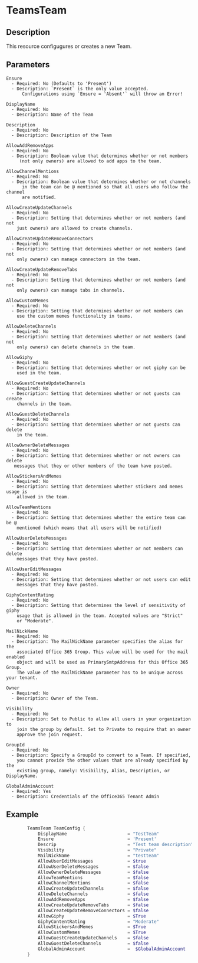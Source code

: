 # TeamsTeam

## Description

This resource configugures or creates a new Team.

## Parameters

    Ensure
      - Required: No (Defaults to 'Present')
      - Description: `Present` is the only value accepted.
          Configurations using `Ensure = 'Absent'` will throw an Error!

    DisplayName
      - Required: No
      - Description: Name of the Team

    Description
      - Required: No
      - Description: Description of the Team

    AllowAddRemoveApps
      - Required: No
      - Description: Boolean value that determines whether or not members
         (not only owners) are allowed to add apps to the team.

    AllowChannelMentions
      - Required: No
      - Description: Boolean value that determines whether or not channels
          in the team can be @ mentioned so that all users who follow the channel
          are notified.

    AllowCreateUpdateChannels
      - Required: No
      - Description: Setting that determines whether or not members (and not
        just owners) are allowed to create channels.

    AllowCreateUpdateRemoveConnectors
      - Required: No
      - Description: Setting that determines whether or not members (and not
        only owners) can manage connectors in the team.

    AllowCreateUpdateRemoveTabs
      - Required: No
      - Description: Setting that determines whether or not members (and not
        only owners) can manage tabs in channels.

    AllowCustomMemes
      - Required: No
      - Description: Setting that determines whether or not members can
        use the custom memes functionality in teams.

    AllowDeleteChannels
      - Required: No
      - Description: Setting that determines whether or not members (and not
        only owners) can delete channels in the team.

    AllowGiphy
      - Required: No
      - Description: Setting that determines whether or not giphy can be
        used in the team.

    AllowGuestCreateUpdateChannels
      - Required: No
      - Description: Setting that determines whether or not guests can create
        channels in the team.

    AllowGuestDeleteChannels
      - Required: No
      - Description: Setting that determines whether or not guests can delete
        in the team.

    AllowOwnerDeleteMessages
      - Required: No
      - Description: Setting that determines whether or not owners can delete
       messages that they or other members of the team have posted.

    AllowStickersAndMemes
      - Required: No
      - Description: Setting that determines whether stickers and memes usage is
        allowed in the team.

    AllowTeamMentions
      - Required: No
      - Description: Setting that determines whether the entire team can be @
        mentioned (which means that all users will be notified)

    AllowUserDeleteMessages
      - Required: No
      - Description: Setting that determines whether or not members can delete
        messages that they have posted.

    AllowUserEditMessages
      - Required: No
      - Description: Setting that determines whether or not users can edit
        messages that they have posted.

    GiphyContentRating
      - Required: No
      - Description: Setting that determines the level of sensitivity of giphy
        usage that is allowed in the team. Accepted values are "Strict"
        or "Moderate".

    MailNickName
      - Required: No
      - Description: The MailNickName parameter specifies the alias for the
        associated Office 365 Group. This value will be used for the mail enabled
        object and will be used as PrimarySmtpAddress for this Office 365 Group.
        The value of the MailNickName parameter has to be unique across your tenant.

    Owner
      - Required: No
      - Description: Owner of the Team.

    Visibility
      - Required: No
      - Description: Set to Public to allow all users in your organization to
        join the group by default. Set to Private to require that an owner
        approve the join request.

    GroupId
      - Required: No
      - Description: Specify a GroupId to convert to a Team. If specified,
        you cannot provide the other values that are already specified by the
        existing group, namely: Visibility, Alias, Description, or DisplayName.

    GlobalAdminAccount
      - Required: Yes
      - Description: Credentials of the Office365 Tenant Admin

## Example

```PowerShell
        TeamsTeam TeamConfig {
            DisplayName                       = "TestTeam"
            Ensure                            = 'Present'
            Descrip                           = "Test team description"
            Visibility                        = "Private"
            MailNickName                      = "testteam"
            AllowUserEditMessages             = $true
            AllowUserDeleteMessages           = $false
            AllowOwnerDeleteMessages          = $false
            AllowTeamMentions                 = $false
            AllowChannelMentions              = $false
            AllowCreateUpdateChannels         = $false
            AllowDeleteChannels               = $false
            AllowAddRemoveApps                = $false
            AllowCreateUpdateRemoveTabs       = $false
            AllowCreateUpdateRemoveConnectors = $false
            AllowGiphy                        = $True
            GiphyContentRating                = "Moderate"
            AllowStickersAndMemes             = $True
            AllowCustomMemes                  = $True
            AllowGuestCreateUpdateChannels    = $false
            AllowGuestDeleteChannels          = $false
            GlobalAdminAccount                =  $GlobalAdminAccount
        }
```
